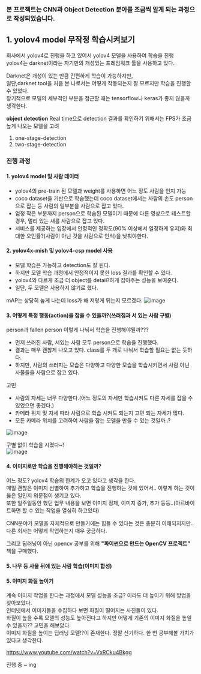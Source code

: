 ### 본 프로젝트는 CNN과 Object Detection 분야를 조금씩 알게 되는 과정으로 작성되었습니다.

## 1. yolov4 model 무작정 학습시켜보기
회사에서 yolov4로 진행을 하고 있어서 yolov4 모델을 사용하여 학습을 진행<br/>
yolov4는 darknet이라는 자기만의 개성있는 프레임워크 툴을 사용하고 있다.<br/>

Darknet은 개성이 있는 만큼 간편하게 학습이 가능하지만,<br/>
일단,darknet tool을 처음 본 나로서는 어떻게 작동되는지 잘 모르지만 학습을 진행할 수 있었다.<br/>
장기적으로 모델의 세부적인 부분을 접근할 때는 tensorflow나 keras가 좋지 않을까 생각한다.

**object detection**
Real time으로 detection 결과를 확인하기 위해서는 FPS가 조금 높게 나오는 모델을 고려  
1. one-stage-detection  
2. two-stage-detection  


### 진행 과정
#### 1. yolov4 model 및 사람 데이터 
- yolov4의 pre-train 된 모델과 weight를 사용하면 어느 정도 사람을 인지 가능
- coco dataset을 기반으로 학습했는데 coco dataset에서는 사람의 손도 person으로 잡는 등 사람의 일부분을 사람으로 잡고 있다.
- 엄청 작은 부분까지 person으로 학습된 모델이기 때문에 다른 영상으로 테스트할 경우, 멀리 있는 새를 사람으로 잡고 있다.
- 서비스를 제공하는 입장에서 안정적인 정확도(90% 이상에서 일정하게 유지)와 최대한 오인률?(사람이 아닌 것을 사람으로 인식)을 낮춰야한다.

#### 2. yolov4x-mish 및 yolov4-csp model 사용
- 모델 학습은 가능하고 detection도 잘 된다.
- 하지만 모델 학습 과정에서 안정적이지 못한 loss 결과를 확인할 수 있다.
- yolov4와 다르게 조금 더 object를 detail?하게 잡아주는 성능을 보여준다.
- 일단, 두 모델은 사용하지 않기로 했다.

mAP는 상당히 높게 나는데 loss가 왜 저렇게 튀는지 모르겠다.
![image](https://user-images.githubusercontent.com/57121112/122663993-7cfd1000-d1d9-11eb-9a1f-5ecfc9736ec3.png)


#### 3. 어떻게 특정 행동(action)을 잡을 수 있을까?(쓰러짐과 서 있는 사람 구별)
person과 fallen person 이렇게 나눠서 학습을 진행해야될까???
- 먼저 쓰러진 사람, 서있는 사람 모두 person으로 학습을 진행했다.
- 결과는 매우 괜찮게 나오고 있다. class를 두 개로 나눠서 학습할 필요는 없는 듯하다.
- 하지만, 사람의 쓰러지는 모습은 다양하고 다양한 모습을 학습시키면서 사람 아닌 사물들을 사람으로 잡고 있다.  

고민      
 - 사람의 자세는 너무 다양한다.(어느 정도의 자세만 학습시켜도 다른 자세를 잡을 수 있었으면 좋겠다.)
 - 카메라 위치 및 자세 따라 사람으로 학습 시켜도 되는지 고민 되는 자세가 많다.
 - 모든 카메라 위치를 고려하여 사람을 잡는 모델을 만들 수 있는 것일까..?

![image](https://user-images.githubusercontent.com/57121112/120961845-8c239d00-c799-11eb-9b89-6b163cea922a.png)

구별 없이 학습을 시켰다~!  
![image](https://user-images.githubusercontent.com/57121112/122664055-e1b86a80-d1d9-11eb-8894-a01dd41cb11d.png)

#### 4. 이미지로만 학습을 진행해야하는 것일까?
어느 정도? yolov4 학습의 한계가 오고 있다고 생각을 한다.<br/>
매일 괜찮은 이미지 선별하여 추가하고 학습을 진행하는 것에 있어서.. 이렇게 하는 것이 옳은 일인지 의문점이 생기고 있다.  
또한 일주일동안 했던 업무 내용을 보면 이미지 정제, 이미지 증가, 추가 등등..(아르바이트하면 할 수 있는 작업을 열심히 하고있다)  

CNN분야가 모델을 자체적으로 만들기에는 힘들 수 있다는 것은 충분히 이해되지지만.. 다른 회사는 어떻게 작업하는지 매우 궁금하다.  

그리고 딥러닝이 아닌 opencv 공부를 위해 **"파이썬으로 만드는 OpenCV 프로젝트"** 책을 구매했다.

#### 5. 나무 등 사물 뒤에 있는 사람 학습(이미지 합성)



#### 5. 이미지 화질 높이기
계속 이미지 작업을 한다는 과정에서 모델 성능을 조금? 이라도 더 높이기 위해 방법을 찾아보았다.  
인터넷에서 이미지들을 수집하다 보면 화질이 떨어지는 사진들이 있다.  
화질이 높을 수록 모델의 성능도 높아진다고 하지만 어떻게 기존의 이미지 화질을 높일 수 있을까?? 고민을 해보았다.  
이미지 화질을 높이는 딥러닝 모델!?이 존재한다. 정말 신기하다. 한 번 공부해볼 가치가 있다고 생각한다.  

https://www.youtube.com/watch?v=VxRCku4Bkgg


진행 중 ~ ing
